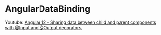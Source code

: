 # AngularDataBinding

Youtube: [Angular 12 - Sharing data between child and parent components with @Input and @Output decorators.](https://youtu.be/qspoPXaF_Aw)